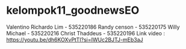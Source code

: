 # kelompok11_goodnewsEO
Valentino Richardo Lim - 535220186 Randy censon - 535220175 Willy Michael - 535220216 Christ Thaddeus - 535220196
Link video : https://youtu.be/dh6KOXvPtTI?si=IWUc2BJTJ-mEb3aJ
